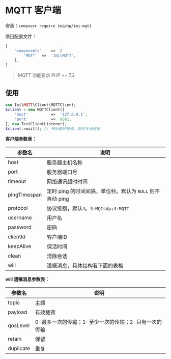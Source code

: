 # MQTT 客户端

安装：`composer require imiphp/imi-mqtt`

项目配置文件：

```php
[
    'components'    =>  [
        'MQTT'  =>  'Imi\MQTT',
    ],
]
```

> MQTT 功能要求 PHP >= 7.2

## 使用

```php
use Imi\MQTT\Client\MQTTClient;
$client = new MQTTClient([
    'host'          =>  '127.0.0.1',
    'port'          =>  8081,
], new TestClientListener);
$client->wait(); // 开始循环接收，直到关闭连接
```

**客户端参数表：**

| 参数名 | 说明 |
|-|-
| host | 服务器主机名称 |
| port | 服务器端口号 |
| timeout | 网络通讯超时时间 |
| pingTimespan | 定时 ping 的时间间隔，单位秒。默认为 `NULL` 则不自动 ping |
| protocol | 协议级别，默认`4`。`3-MQIsdp;4-MQTT` |
| username | 用户名 |
| password | 密码 |
| clientId | 客户端ID |
| keepAlive | 保活时间 |
| clean | 清除会话 |
| will | 遗嘱消息，具体结构看下面的表格 |

**will 遗嘱消息参数表：**

| 参数名 | 说明 |
|-|-
| topic | 主题 |
| payload | 有效载荷 |
| qosLevel | 0-最多一次的传输；1-至少一次的传输；2-只有一次的传输 |
| retain | 保留 |
| duplicate | 重复 |
